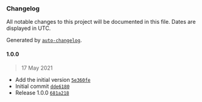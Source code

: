 ### Changelog

All notable changes to this project will be documented in this file. Dates are displayed in UTC.

Generated by [`auto-changelog`](https://github.com/CookPete/auto-changelog).

#### 1.0.0

> 17 May 2021

- Add the initial version [`5e360fe`](https://github.com/scriptex/react-round-carousel/commit/5e360fe0228b7c49f021177f1e390798f31e6266)
- Initial commit [`dde6180`](https://github.com/scriptex/react-round-carousel/commit/dde618053aab17a34ea4d56cebc2d8535a629794)
- Release 1.0.0 [`681a218`](https://github.com/scriptex/react-round-carousel/commit/681a21816ddb211dabee71bc25f2c6c00f6f22be)
